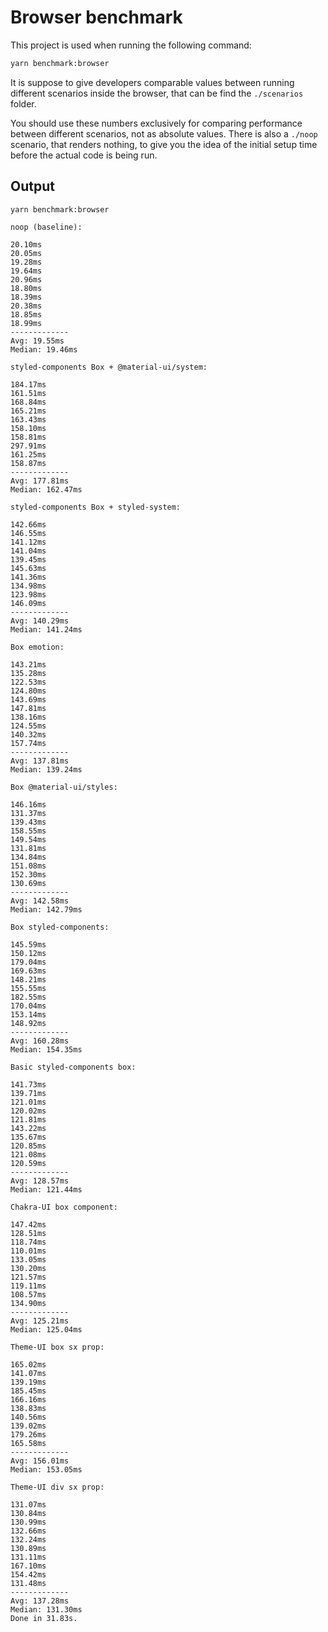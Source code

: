 # Browser benchmark

This project is used when running the following command:

```sh
yarn benchmark:browser
```

It is suppose to give developers comparable values between running different scenarios inside the browser, that can be find the `./scenarios` folder.

You should use these numbers exclusively for comparing performance between different scenarios, not as absolute values. There is also a `./noop` scenario, that renders nothing, to give you the idea of the initial setup time before the actual code is being run.

## Output

```
yarn benchmark:browser

noop (baseline):

20.10ms
20.05ms
19.28ms
19.64ms
20.96ms
18.80ms
18.39ms
20.38ms
18.85ms
18.99ms
-------------
Avg: 19.55ms
Median: 19.46ms

styled-components Box + @material-ui/system:

184.17ms
161.51ms
168.84ms
165.21ms
163.43ms
158.10ms
158.81ms
297.91ms
161.25ms
158.87ms
-------------
Avg: 177.81ms
Median: 162.47ms

styled-components Box + styled-system:

142.66ms
146.55ms
141.12ms
141.04ms
139.45ms
145.63ms
141.36ms
134.98ms
123.98ms
146.09ms
-------------
Avg: 140.29ms
Median: 141.24ms

Box emotion:

143.21ms
135.28ms
122.53ms
124.80ms
143.69ms
147.81ms
138.16ms
124.55ms
140.32ms
157.74ms
-------------
Avg: 137.81ms
Median: 139.24ms

Box @material-ui/styles:

146.16ms
131.37ms
139.43ms
158.55ms
149.54ms
131.81ms
134.84ms
151.08ms
152.30ms
130.69ms
-------------
Avg: 142.58ms
Median: 142.79ms

Box styled-components:

145.59ms
150.12ms
179.04ms
169.63ms
148.21ms
155.55ms
182.55ms
170.04ms
153.14ms
148.92ms
-------------
Avg: 160.28ms
Median: 154.35ms

Basic styled-components box:

141.73ms
139.71ms
121.01ms
120.02ms
121.81ms
143.22ms
135.67ms
120.85ms
121.08ms
120.59ms
-------------
Avg: 128.57ms
Median: 121.44ms

Chakra-UI box component:

147.42ms
128.51ms
118.74ms
110.01ms
133.05ms
130.20ms
121.57ms
119.11ms
108.57ms
134.90ms
-------------
Avg: 125.21ms
Median: 125.04ms

Theme-UI box sx prop:

165.02ms
141.07ms
139.19ms
185.45ms
166.16ms
138.83ms
140.56ms
139.02ms
179.26ms
165.58ms
-------------
Avg: 156.01ms
Median: 153.05ms

Theme-UI div sx prop:

131.07ms
130.84ms
130.99ms
132.66ms
132.24ms
130.89ms
131.11ms
167.10ms
154.42ms
131.48ms
-------------
Avg: 137.28ms
Median: 131.30ms
Done in 31.83s.
```
